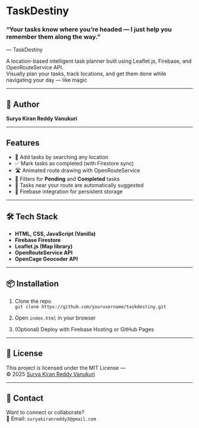 # TaskDestiny 

### “Your tasks know where you’re headed — I just help you remember them along the way.”
— TaskDestiny 

A location-based intelligent task planner built using Leaflet.js, Firebase, and OpenRouteService API.  
Visually plan your tasks, track locations, and get them done while navigating your day — like magic 

---

## 👤 Author

**Surya Kiran Reddy Vanukuri**

---

## Features

- 📍 Add tasks by searching any location
- ✅ Mark tasks as completed (with Firestore sync)
- 🛣️ Animated route drawing with OpenRouteService
- 🎯 Filters for **Pending** and **Completed** tasks
- 🧠 Tasks near your route are automatically suggested
- 💾 Firebase integration for persistent storage

---

## 🛠️ Tech Stack

- **HTML, CSS, JavaScript (Vanilla)**
- **Firebase Firestore**
- **Leaflet.js (Map library)**
- **OpenRouteService API**
- **OpenCage Geocoder API**

---

## 📦 Installation

1. Clone the repo  
   `git clone https://github.com/yourusername/taskdestiny.git`

2. Open `index.html` in your browser

3. (Optional) Deploy with Firebase Hosting or GitHub Pages

---

## 🪪 License

This project is licensed under the MIT License —  
© 2025 [Surya Kiran Reddy Vanukuri](#)

---

## 💬 Contact

Want to connect or collaborate?  
📧 Email: `suryakiranreddy3@gmail.com`  

